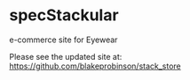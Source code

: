 # specStackular
e-commerce site for Eyewear

Please see the updated site at:  https://github.com/blakeprobinson/stack_store
